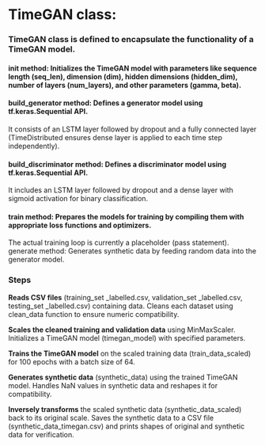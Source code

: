 # TimeGAN class:

### TimeGAN class is defined to encapsulate the functionality of a TimeGAN model.

#### init method: Initializes the TimeGAN model with parameters like sequence length (seq_len), dimension (dim), hidden dimensions (hidden_dim), number of layers (num_layers), and other parameters (gamma, beta).

#### build_generator method: Defines a generator model using tf.keras.Sequential API.

It consists of an LSTM layer followed by dropout and a fully connected layer (TimeDistributed ensures dense layer is applied to each time step independently). 

#### build_discriminator method: Defines a discriminator model using tf.keras.Sequential API.

It includes an LSTM layer followed by dropout and a dense layer with sigmoid activation for binary classification. 

#### train method: Prepares the models for training by compiling them with appropriate loss functions and optimizers. 

The actual training loop is currently a placeholder (pass statement). generate method: Generates synthetic data by feeding random data into the generator model.


### Steps

**Reads CSV files** (training_set _labelled.csv, validation_set _labelled.csv, testing_set _labelled.csv) containing data. Cleans each dataset using clean_data function to ensure numeric compatibility.

**Scales the cleaned training and validation data**  using MinMaxScaler. Initializes a TimeGAN model (timegan_model) with specified parameters.

**Trains the TimeGAN model** on the scaled training data (train_data_scaled) for 100 epochs with a batch size of 64.

**Generates synthetic data** (synthetic_data) using the trained TimeGAN model. Handles NaN values in synthetic data and reshapes it for compatibility. 

**Inversely transforms** the scaled synthetic data (synthetic_data_scaled) back to its original scale. Saves the synthetic data to a CSV file (synthetic_data_timegan.csv) and prints shapes of original and synthetic data for verification.
